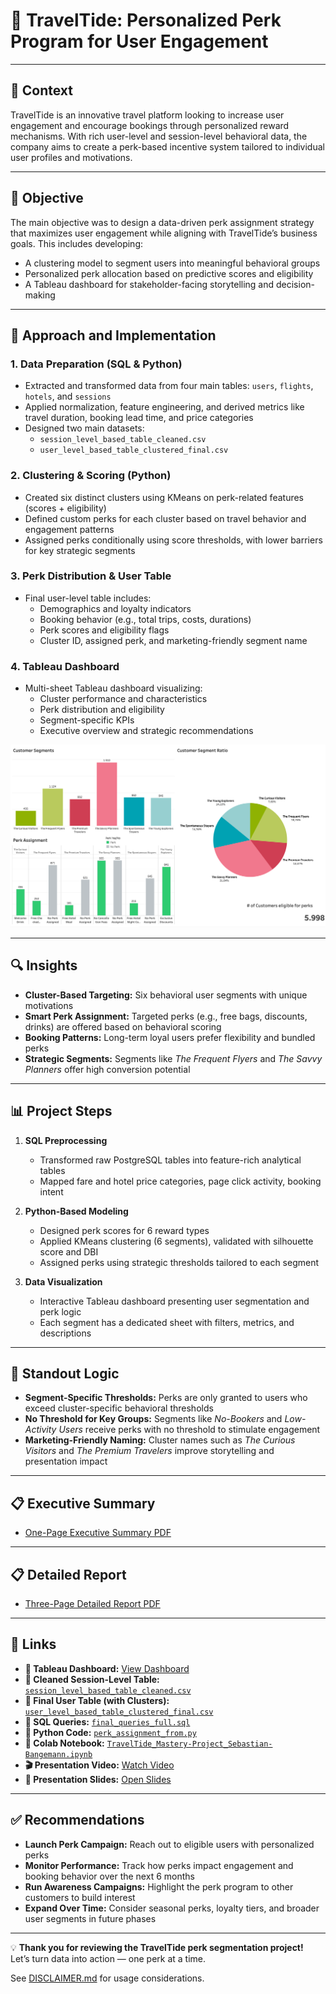 # 🌊 **TravelTide: Personalized Perk Program for User Engagement**

---

## 📄 **Context**  
TravelTide is an innovative travel platform looking to increase user engagement and encourage bookings through personalized reward mechanisms. With rich user-level and session-level behavioral data, the company aims to create a perk-based incentive system tailored to individual user profiles and motivations.

---

## 🎯 **Objective**  
The main objective was to design a data-driven perk assignment strategy that maximizes user engagement while aligning with TravelTide’s business goals. This includes developing:

- A clustering model to segment users into meaningful behavioral groups  
- Personalized perk allocation based on predictive scores and eligibility  
- A Tableau dashboard for stakeholder-facing storytelling and decision-making  

---

## 🚀 **Approach and Implementation**  

### 1. **Data Preparation (SQL & Python)**  
- Extracted and transformed data from four main tables: `users`, `flights`, `hotels`, and `sessions`  
- Applied normalization, feature engineering, and derived metrics like travel duration, booking lead time, and price categories  
- Designed two main datasets:
  - `session_level_based_table_cleaned.csv`
  - `user_level_based_table_clustered_final.csv`

### 2. **Clustering & Scoring (Python)**  
- Created six distinct clusters using KMeans on perk-related features (scores + eligibility)  
- Defined custom perks for each cluster based on travel behavior and engagement patterns  
- Assigned perks conditionally using score thresholds, with lower barriers for key strategic segments  

### 3. **Perk Distribution & User Table**  
- Final user-level table includes:
  - Demographics and loyalty indicators  
  - Booking behavior (e.g., total trips, costs, durations)  
  - Perk scores and eligibility flags  
  - Cluster ID, assigned perk, and marketing-friendly segment name  

### 4. **Tableau Dashboard**  
- Multi-sheet Tableau dashboard visualizing:
  - Cluster performance and characteristics  
  - Perk distribution and eligibility  
  - Segment-specific KPIs  
  - Executive overview and strategic recommendations  

![Tableau Dashboard Mockup](https://github.com/seb-bange/travel-tide_mastery-project/blob/main/Tableau_MockUp.png)

---

## 🔍 **Insights**  

- **Cluster-Based Targeting:** Six behavioral user segments with unique motivations  
- **Smart Perk Assignment:** Targeted perks (e.g., free bags, discounts, drinks) are offered based on behavioral scoring  
- **Booking Patterns:** Long-term loyal users prefer flexibility and bundled perks  
- **Strategic Segments:** Segments like *The Frequent Flyers* and *The Savvy Planners* offer high conversion potential  

---

## 📊 **Project Steps**

1. **SQL Preprocessing**  
   - Transformed raw PostgreSQL tables into feature-rich analytical tables  
   - Mapped fare and hotel price categories, page click activity, booking intent  

2. **Python-Based Modeling**  
   - Designed perk scores for 6 reward types  
   - Applied KMeans clustering (6 segments), validated with silhouette score and DBI  
   - Assigned perks using strategic thresholds tailored to each segment  

3. **Data Visualization**  
   - Interactive Tableau dashboard presenting user segmentation and perk logic  
   - Each segment has a dedicated sheet with filters, metrics, and descriptions  

---

## 🧠 **Standout Logic**  
- **Segment-Specific Thresholds:** Perks are only granted to users who exceed cluster-specific behavioral thresholds  
- **No Threshold for Key Groups:** Segments like *No-Bookers* and *Low-Activity Users* receive perks with no threshold to stimulate engagement  
- **Marketing-Friendly Naming:** Cluster names such as *The Curious Visitors* and *The Premium Travelers* improve storytelling and presentation impact  

---

## 📋 **Executive Summary**  
- [One-Page Executive Summary PDF](https://github.com/seb-bange/travel-tide_mastery-project/blob/main/Executive_Summary.pdf)

---

## 📋 **Detailed Report**
- [Three-Page Detailed Report PDF](https://github.com/seb-bange/travel-tide_mastery-project/blob/main/Detailed%20Report.pdf)
---

## 🔗 **Links**

- **🔗 Tableau Dashboard:** [View Dashboard](https://public.tableau.com/views/TravelTide_Mastery-Project/TravelTide_PerkRewardProgram?:language=de-DE&publish=yes&:sid=&:redirect=auth&:display_count=n&:origin=viz_share_link)
- **📂 Cleaned Session-Level Table:** [`session_level_based_table_cleaned.csv`](https://github.com/seb-bange/travel-tide_mastery-project/blob/main/session_level_based_table_cleaned.csv)  
- **📂 Final User Table (with Clusters):** [`user_level_based_table_clustered_final.csv`](https://github.com/seb-bange/travel-tide_mastery-project/blob/main/user_level_based_table_clustered_final.csv) 
- **📄 SQL Queries:** [`final_queries_full.sql`](https://github.com/seb-bange/travel-tide_mastery-project/blob/main/final_queries_full.sql)
- **📄 Python Code:** [`perk_assignment_from.py`](https://github.com/seb-bange/travel-tide_mastery-project/blob/main/perk_assignment_from.py)  
- **📔 Colab Notebook:** [`TravelTide_Mastery-Project_Sebastian-Bangemann.ipynb`](https://colab.research.google.com/drive/1d7Wfw7gJsM385mHAcEsV1DRHhq4hRv3I?usp=sharing)
- **🎬 Presentation Video:** [Watch Video](https://drive.google.com/file/d/1_TGIfibhuzn9QmX6iy6Go2_dNZaCuZ55/view?usp=drive_link)
- **🧾 Presentation Slides:** [Open Slides](https://drive.google.com/file/d/1N68kFPBd57dgD29F2VlMyUgUgf_n_14H/view?usp=drive_link)

---

## ✅ **Recommendations**

- **Launch Perk Campaign:** Reach out to eligible users with personalized perks  
- **Monitor Performance:** Track how perks impact engagement and booking behavior over the next 6 months  
- **Run Awareness Campaigns:** Highlight the perk program to other customers to build interest  
- **Expand Over Time:** Consider seasonal perks, loyalty tiers, and broader user segments in future phases  

---

💡 **Thank you for reviewing the TravelTide perk segmentation project!**  
Let’s turn data into action — one perk at a time.

See [DISCLAIMER.md](https://github.com/seb-bange/travel-tide_mastery-project/blob/main/DISCLAIMER) for usage considerations.
